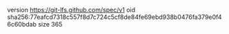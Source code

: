 version https://git-lfs.github.com/spec/v1
oid sha256:77eafcd7318c557f8d7c724c5cf8de84fe69ebd938b0476fa379e0f46c60bdab
size 365
